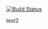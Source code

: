 [![Build Status](https://travis-ci.org/yaniswang/HTMLHint-test.svg)](https://travis-ci.org/yaniswang/HTMLHint-test)

test2